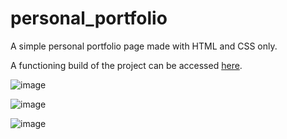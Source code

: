 # personal_portfolio
A simple personal portfolio page made with HTML and CSS only.

A functioning build of the project can be accessed [here](https://personal-portifolio.netlify.app/).

![image](https://user-images.githubusercontent.com/69646100/156906570-8be62794-f0a5-49eb-8d5b-2e05d6d50718.png)

![image](https://user-images.githubusercontent.com/69646100/156906563-fd612864-f8f0-48a3-a937-21c1584d3548.png)

![image](https://user-images.githubusercontent.com/69646100/156906585-338e6829-2a91-4ae7-b5a1-ddf8dd40c8c1.png)
